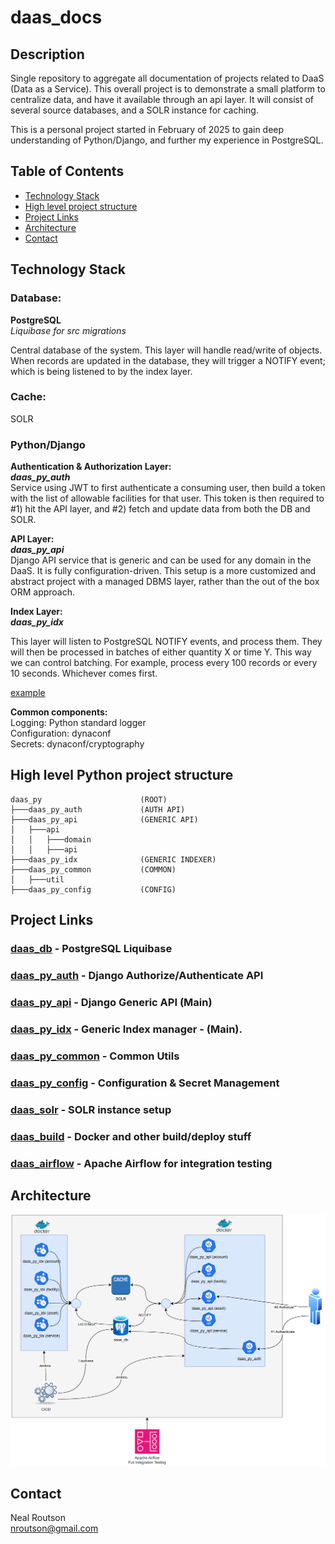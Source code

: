 # daas_docs

## Description

Single repository to aggregate all documentation of projects related to DaaS (Data as a Service).  This overall project is to demonstrate a small platform to centralize data, and have it available through an api layer.  It will consist of several source databases, and a SOLR instance for caching.  

This is a personal project started in February of 2025 to gain deep understanding of Python/Django, and further my experience in PostgreSQL.


## Table of Contents

- [Technology Stack](#technology-stack)
- [High level project structure](#high-level-project-structure)
- [Project Links](#project-links)
- [Architecture](#architecture)
- [Contact](#contact)

## Technology Stack
### Database:  
__PostgreSQL__  
_Liquibase for src migrations_  

Central database of the system.  This layer will handle read/write of objects.  When records are updated in the database, they will trigger a NOTIFY event; which is being listened to by the index layer.

### Cache:  
SOLR

### Python/Django
__Authentication & Authorization Layer:__  
___daas_py_auth___  
Service using JWT to first authenticate a consuming user, then build a token with the list of allowable facilities for that user.  This token is then required to #1) hit the API layer, and #2) fetch and update data from both the DB and SOLR.

__API Layer:__  
___daas_py_api___   
Django API service that is generic and can be used for any domain in the DaaS.  It is fully configuration-driven.  This setup is a more customized and abstract project with a managed DBMS layer, rather than the out of the box ORM approach.


__Index Layer:__  
___daas_py_idx___  

This layer will listen to PostgreSQL NOTIFY events, and process them.  They will then be processed in batches of either quantity X or time Y.  This way we can control batching.  For example, process every 100 records or every 10 seconds.  Whichever comes first.

[example](https://github.com/nealrout/daas_py_idx/blob/develop/daas_py_idx/main.py)


__Common components:__  
Logging: Python standard logger  
Configuration:  dynaconf  
Secrets: dynaconf/cryptography

## High level Python project structure

    daas_py                      (ROOT)
    ├───daas_py_auth             (AUTH API)
    ├───daas_py_api              (GENERIC API)
    │   ├───api         
    │   │   ├───domain         
    │   │   ├───api      
    ├───daas_py_idx              (GENERIC INDEXER)   
    ├───daas_py_common           (COMMON)
    │   ├───util                 
    ├───daas_py_config           (CONFIG)

## Project Links
### [daas_db](https://github.com/nealrout/daas_db) - PostgreSQL Liquibase

### [daas_py_auth](https://github.com/nealrout/daas_py_auth) - Django Authorize/Authenticate API

### [daas_py_api](https://github.com/nealrout/daas_py_api) - Django Generic API (Main)

### [daas_py_idx](https://github.com/nealrout/daas_py_idx) - Generic Index manager - (Main).

### [daas_py_common](https://github.com/nealrout/daas_py_common) - Common Utils

### [daas_py_config](https://github.com/nealrout/daas_py_config) - Configuration & Secret Management

### [daas_solr](https://github.com/nealrout/daas_solr) - SOLR instance setup

### [daas_build](https://github.com/nealrout/daas_build) - Docker and other build/deploy stuff

### [daas_airflow](https://github.com/nealrout/daas_airflow) - Apache Airflow for integration testing

## Architecture
![My Project Logo](daas_arch_high.png)

## Contact
Neal Routson  
nroutson@gmail.com
